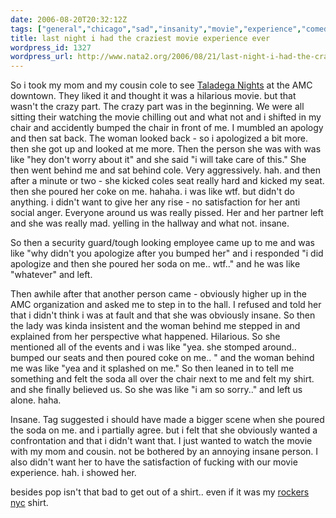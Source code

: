```yaml
---
date: 2006-08-20T20:32:12Z
tags: ["general","chicago","sad","insanity","movie","experience","comedy","visitors"]
title: last night i had the craziest movie experience ever
wordpress_id: 1327
wordpress_url: http://www.nata2.org/2006/08/21/last-night-i-had-the-craziest-movie-experience-ever/
---
```


So i took my mom and my cousin cole to see <a href="http://imdb.com/title/tt0415306/">Taladega Nights</a> at the AMC downtown. They liked it and thought it was a hilarious movie. but that wasn't the crazy part. The crazy part was in the beginning. We were all sitting their watching the movie chilling out and what not and i shifted in my chair and accidently bumped the chair in front of me. I mumbled an apology and then sat back. The woman looked back - so i apologized a bit more. then she got up and looked at me more. Then the person she was with was like "hey don't worry about it" and she said "i will take care of this." She then went behind me and sat behind cole. Very aggressively. hah. and then after a minute or two - she kicked coles seat really hard and kicked my seat. then she poured her coke on me. hahaha. i was like wtf. but didn't do anything. i didn't want to give her any rise - no satisfaction for her anti social anger. Everyone around us was really pissed. Her and her partner left and she was really mad. yelling in the hallway and what not. insane.

So then a security guard/tough looking employee came up to me and was like "why didn't you apologize after you bumped her" and i responded "i did apologize and then she poured her soda on me.. wtf.." and he was like "whatever" and left.

Then awhile after that another person came - obviously higher up in the AMC organization and asked me to step in to the hall. I refused and told her that i didn't think i was at fault and that she was obviously insane. So then the lady was kinda insistent and the woman behind me stepped in and explained from her perspective what happened. Hilarious. So she mentioned all of the events and i was like "yea. she stomped around.. bumped our seats and then poured coke on me.. " and the woman behind me was like "yea and it splashed on me." So then leaned in to tell me something and felt the soda all over the chair next to me and felt my shirt. and she finally believed us. So she was like "i am so sorry.." and left us alone. haha.

Insane. Tag suggested i should have made a bigger scene when she poured the soda on me. and i partially agree. but i felt that she obviously wanted a confrontation and that i didn't want that. I just wanted to watch the movie with my mom and cousin. not be bothered by an annoying insane person. I also didn't want her to have the satisfaction of fucking with our movie experience. hah. i showed her.

besides pop isn't that bad to get out of a shirt.. even if it was my <a href="http://www.rockersnyc.com/">rockers nyc</a> shirt.

